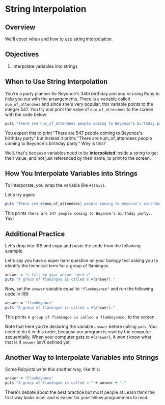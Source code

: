 # String Interpolation

## Overview

We'll cover when and how to use string interpolation. 

## Objectives

1. Interpolate variables into strings 


## When to Use String Interpolation 

You're a party planner for Beyonce's 34th birthday and you're using Ruby to help you out with the arrangements. There is a variable called `num_of_attendees` and since she's very popular, this variable points to the integer 547. You try and print the value of `num_of_attendees` to the screen with the code below:

```ruby
puts "There are num_of_attendees people coming to Beyonce's birthday party."
```

You expect this to print "There are 547 people coming to Beyonce's birthday party" but instead it prints "There are num_of_attendees people coming to Beyonce's birthday party." Why is this?

Well, that's because variables need to be **interpolated** inside a string to get their value, and not just referenced by their name, to print to the screen. 

## How You Interpolate Variables into Strings

To interporate, you wrap the variable like `#{this}`. 

Let's try again:

```ruby
puts "There are #{num_of_attendees} people coming to Beyonce's birthday party."
```

This prints `There are 547 people coming to Beyonce's birthday party.`. Yay!

## Additional Practice

Let's drop into IRB and copy and paste the code from the following example. 

Let's say you have a super hard question on your biology test asking you to identify the technical term for a group of flamingos. 



```ruby
answer = "< fill in your answer here >"
puts "A group of flamingos is called a #{answer}."
```

Now, set the `answer` variable equal to `"flamboyance"` and run the following code in IRB: 

```ruby
answer = "flamboyance"
puts "A group of flamingos is called a #{answer}."
```

This prints `A group of flamingos is called a flamboyance.` to the screen.

Note that here you're declaring the variable `answer` before calling `puts`. You need to do it in this order, because our program is read by the computer sequentially. When your computer gets to `#{answer}`, it won't know what that is if `answer` isn't defined yet.

## Another Way to Interpolate Variables into Strings

Some Rubyists write this another way, like this:

```ruby
answer = "Flamboyance"
puts "A group of flamingos is called a " + answer + "."
```

There's debate about the best practice but most people at Learn think the first way looks nicer and is easier for your fellow programmers to read.
